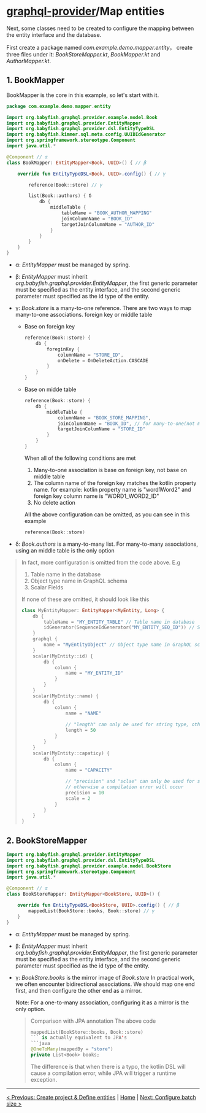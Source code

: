 # [graphql-provider](https://github.com/babyfish-ct/graphql-provider)/Map entities

Next, some classes need to be created to configure the mapping between the entity interface and the database.

First create a package named *com.example.demo.mapper.entity*， create three files under it: *BookStoreMapper.kt*, *BookMapper.kt* and *AuthorMapper.kt*.

## 1. BookMapper

BookMapper is the core in this example, so let's start with it.

```kt
package com.example.demo.mapper.entity

import org.babyfish.graphql.provider.example.model.Book
import org.babyfish.graphql.provider.EntityMapper
import org.babyfish.graphql.provider.dsl.EntityTypeDSL
import org.babyfish.kimmer.sql.meta.config.UUIDIdGenerator
import org.springframework.stereotype.Component
import java.util.*

@Component // α
class BookMapper: EntityMapper<Book, UUID>() { // β

    override fun EntityTypeDSL<Book, UUID>.config() { // γ

        reference(Book::store) // γ

        list(Book::authors) { δ
            db {
                middleTable {
                    tableName = "BOOK_AUTHOR_MAPPING"
                    joinColumnName = "BOOK_ID"
                    targetJoinColumnName = "AUTHOR_ID"
                }
            }
        }
    }
}
```

- α: *EntityMapper* must be managed by spring.

- β: *EntityMapper* must inherit *org.babyfish.graphql.provider.EntityMapper*, the first generic parameter must be specified as the entity interface, and the second generic parameter must specified as the id type of the entity.

- γ: *Book.store* is a many-to-one reference.
    There are two ways to map many-to-one associations. foreign key or middle table
    - Base on foreign key
        ```kt
        reference(Book::store) {
            db {
                foreginKey {
                    columnName = "STORE_ID",
                    onDelete = OnDeleteAction.CASCADE
                }
            }
        }
        ```
    - Base on midde table
        ```kt
        reference(Book::store) {
            db {
                middleTable {
                    columnName = "BOOK_STORE_MAPPING",
                    joinColumnName = "BOOK_ID", // for many-to-one(not many-to-many), this column must be unique
                    targetJoinColumName = "STORE_ID"
                }
            }
        }
        ```
        When all of the following conditions are met
        1. Many-to-one association is base on foreign key, not base on middle table
        2. The column name of the foreign key matches the kotlin property name. for example: kotlin property name is "word1Word2" and foreign key column name is "WORD1_WORD2_ID"
        3. No delete action
        
        All the above configuration can be omitted, as you can see in this example
        ```kt
        reference(Book::store)
        ```

- δ: *Book.authors* is a many-to-many list.
    For many-to-many associations, using an middle table is the only option
    
>   In fact, more configuration is omitted from the code above. E.g
>   
>   1. Table name in the database
>   2. Object type name in GraphQL schema
>   3. Scalar Fields
>   
>   If none of these are omitted, it should look like this
>   ```kt
>   class MyEntityMapper: EntityMapper<MyEntity, Long> {
>       db {
>           tableName = "MY_ENTITY_TABLE" // Table name in database
>           idGenerator(SequenceIdGenerator("MY_ENTITY_SEQ_ID")) // Sequence to allocate id
>       }
>       graphql {
>           name = "MyEntityObject" // Object type name in GraphQL schema
>       }
>       scalar(MyEntity::id) {
>           db {
>               column {
>                   name = "MY_ENTITY_ID"
>               }
>           }
>       }
>       scalar(MyEntity::name) {
>           db {
>               column {
>                   name = "NAME"
>                   
>                   // "length" can only be used for string type, otherwise a compilation error will occur
>                   length = 50 
>               }
>           }
>       }
>       scalar(MyEntity::capaticy) {
>           db {
>               column {
>                   name = "CAPACITY"
>
>                   // "precision" and "sclae" can only be used for string type, 
>                   // otherwise a compilation error will occur
>                   precision = 10 
>                   scale = 2
>               }
>           }
>       }
>   }
>   ```

## 2. BookStoreMapper

```kt
import org.babyfish.graphql.provider.EntityMapper
import org.babyfish.graphql.provider.dsl.EntityTypeDSL
import org.babyfish.graphql.provider.example.model.BookStore
import org.springframework.stereotype.Component
import java.util.*

@Component // α
class BookStoreMapper: EntityMapper<BookStore, UUID>() {

    override fun EntityTypeDSL<BookStore, UUID>.config() { // β
        mappedList(BookStore::books, Book::store) // γ
    }
}
```

- α: *EntityMapper* must be managed by spring.

- β: *EntityMapper* must inherit *org.babyfish.graphql.provider.EntityMapper*, the first generic parameter must be specified as the entity interface, and the second generic parameter must specified as the id type of the entity.

- γ: *BookStore.books* is the mirror image of *Book.store*
    In practical work, we often encounter bidirectional associations. We should map one end first, and then configure the other end as a mirror.
    
    Note: For a one-to-many association, configuring it as a mirror is the only option.
    
    > Comparison with JPA annotation
    > The above code 
    > ```kt
    > mappedList(BookStore::books, Book::store)
    > ``` is actually equivalent to JPA's 
    > ```java
    > @OneToMany(mappedBy = "store")
    > private List<Book> books;
    > ```
    > The difference is that when there is a typo, the kotlin DSL will cause a compilation error, while JPA will trigger a runtime exception.

---------------
[< Previous: Create project & Define entities](./entities.md) | [Home](https://github.com/babyfish-ct/graphql-provider) | [Next: Configure batch size >](./batch-size.md)
